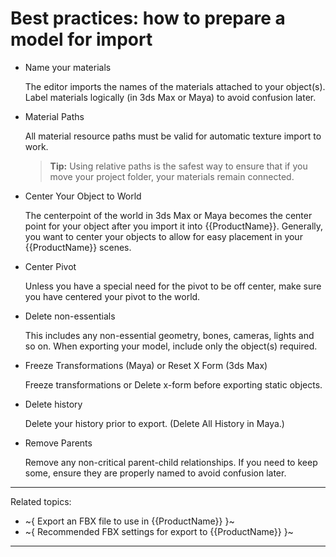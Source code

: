 # Best practices: how to prepare a model for import

-	Name your materials

	The editor imports the names of the materials attached to your object(s). Label materials logically (in 3ds Max or Maya) to avoid confusion later.

-	Material Paths

	All material resource paths must be valid for automatic texture import to work.

	>	**Tip:** Using relative paths is the safest way to ensure that if you move your project folder, your materials remain connected.

-	Center Your Object to World

	The centerpoint of the world in 3ds Max or Maya becomes the center point for your object after you import it into {{ProductName}}.  Generally, you want to center your objects to allow for easy placement in your {{ProductName}} scenes.

-	Center Pivot

	Unless you have a special need for the pivot to be off center, make sure you have centered your pivot to the world.

-	Delete non-essentials

	This includes any non-essential geometry, bones, cameras, lights and so on. When exporting your model, include only the object(s) required.

-	Freeze Transformations (Maya) or Reset X Form (3ds Max)

	Freeze transformations or Delete x-form before exporting static objects.

-	Delete history

	Delete your history prior to export. (Delete All History in Maya.)

-	Remove Parents

	Remove any non-critical parent-child relationships. If you need to keep some, ensure they are properly named to avoid confusion later.

---
Related topics:
-	~{ Export an FBX file to use in {{ProductName}} }~
-	~{ Recommended FBX settings for export to {{ProductName}} }~
---
